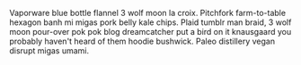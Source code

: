 Vaporware blue bottle flannel 3 wolf moon la croix. Pitchfork farm-to-table hexagon banh mi migas pork belly kale chips. Plaid tumblr man braid, 3 wolf moon pour-over pok pok blog dreamcatcher put a bird on it knausgaard you probably haven't heard of them hoodie bushwick. Paleo distillery vegan disrupt migas umami.